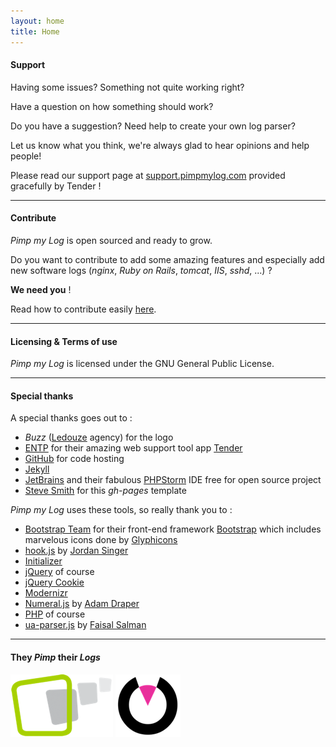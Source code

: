 ```yaml
---
layout: home
title: Home
---
```

#### Support

Having some issues? Something not quite working right?

Have a question on how something should work?

Do you have a suggestion? Need help to create your own log parser?

Let us know what you think, we're always glad to hear opinions and help people!

Please read our support page at [support.pimpmylog.com](http://support.pimpmylog.com) provided gracefully by Tender !

---

#### Contribute

*Pimp my Log* is open sourced and ready to grow.

Do you want to contribute to add some amazing features and especially add new software logs (*nginx*, *Ruby on Rails*, *tomcat*, *IIS*, *sshd*, ...) ?

**We need you** !

Read how to contribute easily [here](http://localhost:4000/developer/contribute.html).

---

#### Licensing & Terms of use

*Pimp my Log* is licensed under the GNU General Public License.

---

#### Special thanks

A special thanks goes out to :

* *Buzz* ([Ledouze](http://www.ledouze.fr) agency) for the logo
* [ENTP](http://entp.com/) for their amazing web support tool app [Tender](http://tenderapp.com/)
* [GitHub](http://github.com) for code hosting
* [Jekyll](http://jekyllrb.com)
* [JetBrains](http://www.jetbrains.com/) and their fabulous [PHPStorm](http://www.jetbrains.com/phpstorm/) IDE free for open source project
* [Steve Smith](https://github.com/orderedlist) for this *gh-pages* template

*Pimp my Log* uses these tools, so really thank you to :

* [Bootstrap Team](https://github.com/twbs?tab=members) for their front-end framework [Bootstrap](http://getbootstrap.com/) which includes marvelous icons done by [Glyphicons](http://glyphicons.com/)
* [hook.js](http://usehook.com/) by [Jordan Singer](https://github.com/jordansinger)
* [Initializer](http://www.initializr.com/)
* [jQuery](http://jquery.com/) of course
* [jQuery Cookie](https://github.com/carhartl/jquery-cookie)
* [Modernizr](http://modernizr.com/)
* [Numeral.js](http://numeraljs.com/) by [Adam Draper](https://github.com/adamwdraper)
* [PHP](http://www.php.net) of course
* [ua-parser.js](http://faisalman.github.io/ua-parser-js/) by [Faisal Salman](https://github.com/faisalman)

---

#### They *Pimp* their *Logs*

[![](/assets/theypimplogs/tcpartners.png "TCPartners")](http://www.tcpartners.fr)
[![](/assets/theypimplogs/videospot.png "VideoSpot")](http://www.videospot.com)
